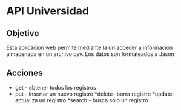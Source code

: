 # API Universidad
## Objetivo
Esta aplicacion web permite 
mediante la url acceder a información almacenada en un archivo csv.
Los datos son formateados a Jason
## Acciones
 * get - obtener todos los registros
 * put - insertar un nuevo registro
 *delete- borra registro
 *update- actualiza un registro
 *search - busca solo un registro
